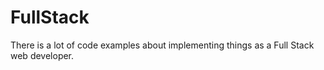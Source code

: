# FullStack
There is a lot of code examples about implementing things as a Full Stack web developer.

